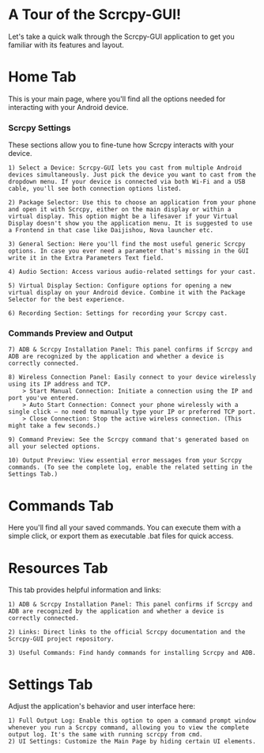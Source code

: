 # A Tour of the Scrcpy-GUI!

Let's take a quick walk through the Scrcpy-GUI application to get you familiar with its features and layout.

# Home Tab

This is your main page, where you'll find all the options needed for interacting with your Android device.

### Scrcpy Settings

These sections allow you to fine-tune how Scrcpy interacts with your device.
```
1) Select a Device: Scrcpy-GUI lets you cast from multiple Android devices simultaneously. Just pick the device you want to cast from the dropdown menu. If your device is connected via both Wi-Fi and a USB cable, you'll see both connection options listed.
```
```
2) Package Selector: Use this to choose an application from your phone and open it with Scrcpy, either on the main display or within a virtual display. This option might be a lifesaver if your Virtual Display doesn't show you the application menu. It is suggested to use a Frontend in that case like Daijishou, Nova launcher etc.

3) General Section: Here you'll find the most useful generic Scrcpy options. In case you ever need a parameter that's missing in the GUI write it in the Extra Parameters Text field.

4) Audio Section: Access various audio-related settings for your cast.

5) Virtual Display Section: Configure options for opening a new virtual display on your Android device. Combine it with the Package Selector for the best experience.

6) Recording Section: Settings for recording your Scrcpy cast.
```

### Commands Preview and Output

```    
7) ADB & Scrcpy Installation Panel: This panel confirms if Scrcpy and ADB are recognized by the application and whether a device is correctly connected.

8) Wireless Connection Panel: Easily connect to your device wirelessly using its IP address and TCP.
    > Start Manual Connection: Initiate a connection using the IP and port you've entered.
    > Auto Start Connection: Connect your phone wirelessly with a single click – no need to manually type your IP or preferred TCP port.
    > Close Connection: Stop the active wireless connection. (This might take a few seconds.)

9) Command Preview: See the Scrcpy command that's generated based on all your selected options.

10) Output Preview: View essential error messages from your Scrcpy commands. (To see the complete log, enable the related setting in the Settings Tab.)
```
# Commands Tab

Here you'll find all your saved commands. You can execute them with a simple click, or export them as executable .bat files for quick access.

# Resources Tab

This tab provides helpful information and links:
```
1) ADB & Scrcpy Installation Panel: This panel confirms if Scrcpy and ADB are recognized by the application and whether a device is correctly connected.

2) Links: Direct links to the official Scrcpy documentation and the Scrcpy-GUI project repository.

3) Useful Commands: Find handy commands for installing Scrcpy and ADB.
```
# Settings Tab

Adjust the application's behavior and user interface here:
```
1) Full Output Log: Enable this option to open a command prompt window whenever you run a Scrcpy command, allowing you to view the complete output log. It's the same with running scrcpy from cmd.
2) UI Settings: Customize the Main Page by hiding certain UI elements.
```
